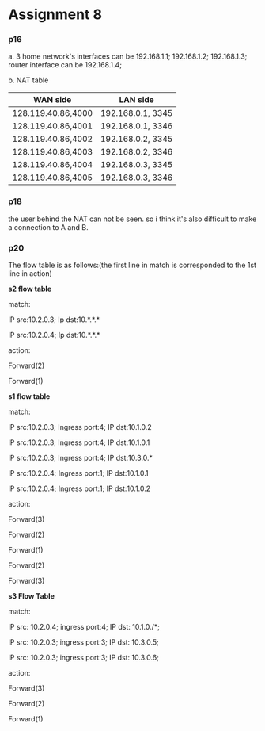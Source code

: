 # Assignment 8
### p16

a. 3 home network's interfaces can be 192.168.1.1; 192.168.1.2; 192.168.1.3; router interface can be 192.168.1.4;

b. NAT table

|  WAN side   | LAN side  |
|  ----  | ----  |	
|	128.119.40.86,4000	|	192.168.0.1, 3345	|
|	128.119.40.86,4001	|	192.168.0.1, 3346	|
|	128.119.40.86,4002	|	192.168.0.2, 3345	|
|	128.119.40.86,4003	|	192.168.0.2, 3346	|
|	128.119.40.86,4004	|	192.168.0.3, 3345	|
|	128.119.40.86,4005	|	192.168.0.3, 3346	|

### p18
the user behind the NAT can not be seen. so i think it's also difficult to make a connection to A and B.


### p20
The flow table is as follows:(the first line in match is corresponded to the 1st line in action)

**s2 flow table**

match:

IP src:10.2.0.3; Ip dst:10.\*.\*.*

IP src:10.2.0.4; Ip dst:10.\*.\*.*

action:

Forward(2)

Forward(1)

**s1 flow table**

match:

IP src:10.2.0.3; Ingress port:4; IP dst:10.1.0.2

IP src:10.2.0.3; Ingress port:4; IP dst:10.1.0.1

IP src:10.2.0.3; Ingress port:4; IP dst:10.3.0.\*

IP src:10.2.0.4; Ingress port:1; IP dst:10.1.0.1

IP src:10.2.0.4; Ingress port:1; IP dst:10.1.0.2

action:

Forward(3)

Forward(2)

Forward(1)

Forward(2)

Forward(3)

**s3 Flow Table**

match:

IP src: 10.2.0.4; ingress port:4; IP dst: 10.1.0./*;

IP src: 10.2.0.3; ingress port:3; IP dst: 10.3.0.5;

IP src: 10.2.0.3; ingress port:3; IP dst: 10.3.0.6;

action:

Forward(3)

Forward(2)

Forward(1)




